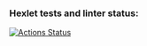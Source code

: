 ### Hexlet tests and linter status:
[![Actions Status](https://github.com/xxphantom/layout-designer-project-59/workflows/hexlet-check/badge.svg)](https://github.com/xxphantom/layout-designer-project-59/actions)